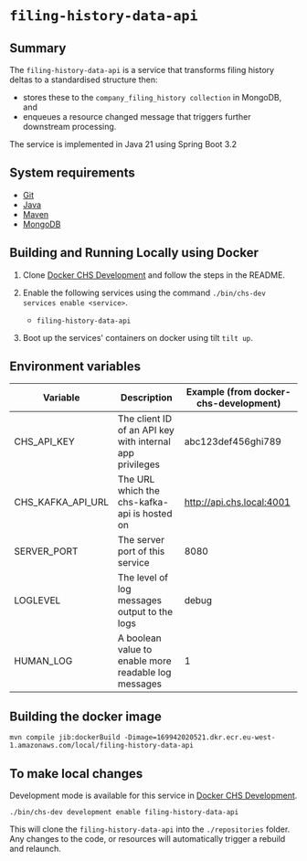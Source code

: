 # `filing-history-data-api`

## Summary

The `filing-history-data-api` is a service that transforms filing history deltas to a standardised
structure then:

* stores these to the `company_filing_history collection` in MongoDB, and
* enqueues a resource changed message that triggers further downstream processing.

The service is implemented in Java 21 using Spring Boot 3.2

## System requirements

* [Git](https://git-scm.com/downloads)
* [Java](http://www.oracle.com/technetwork/java/javase/downloads)
* [Maven](https://maven.apache.org/download.cgi)
* [MongoDB](https://www.mongodb.com/)

## Building and Running Locally using Docker

1. Clone [Docker CHS Development](https://github.com/companieshouse/docker-chs-development) and
   follow the steps in the
   README.
2. Enable the following services using the command `./bin/chs-dev services enable <service>`.
   * `filing-history-data-api`

3. Boot up the services' containers on docker using tilt `tilt up`.

## Environment variables
| Variable          | Description                                              | Example (from docker-chs-development) |
|-------------------|----------------------------------------------------------|---------------------------------------|
| CHS_API_KEY       | The client ID of an API key with internal app privileges | abc123def456ghi789                    |
| CHS_KAFKA_API_URL | The URL which the chs-kafka-api is hosted on             | http://api.chs.local:4001             |
| SERVER_PORT       | The server port of this service                          | 8080                                  |
| LOGLEVEL          | The level of log messages output to the logs             | debug                                 |
| HUMAN_LOG         | A boolean value to enable more readable log messages     | 1                                     |

## Building the docker image

    mvn compile jib:dockerBuild -Dimage=169942020521.dkr.ecr.eu-west-1.amazonaws.com/local/filing-history-data-api

## To make local changes

Development mode is available for this service
in [Docker CHS Development](https://github.com/companieshouse/docker-chs-development).

    ./bin/chs-dev development enable filing-history-data-api

This will clone the `filing-history-data-api` into the `./repositories` folder. Any changes to the
code, or resources will automatically trigger a rebuild and relaunch.

